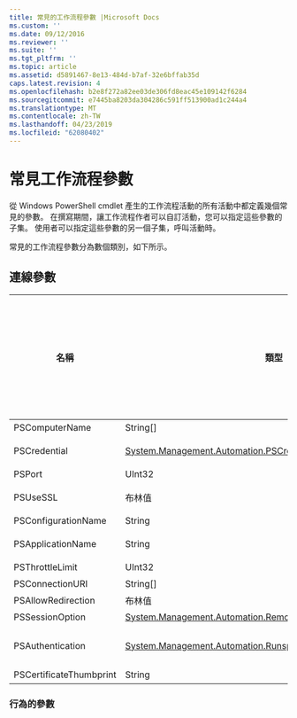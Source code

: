 ```yaml
---
title: 常見的工作流程參數 |Microsoft Docs
ms.custom: ''
ms.date: 09/12/2016
ms.reviewer: ''
ms.suite: ''
ms.tgt_pltfrm: ''
ms.topic: article
ms.assetid: d5891467-8e13-484d-b7af-32e6bffab35d
caps.latest.revision: 4
ms.openlocfilehash: b2e8f272a82ee03de306fd8eac45e109142f6284
ms.sourcegitcommit: e7445ba8203da304286c591ff513900ad1c244a4
ms.translationtype: MT
ms.contentlocale: zh-TW
ms.lasthandoff: 04/23/2019
ms.locfileid: "62080402"
---
```

# <a name="common-workflow-parameters"></a>常見工作流程參數

從 Windows PowerShell cmdlet 產生的工作流程活動的所有活動中都定義幾個常見的參數。 在撰寫期間，讓工作流程作者可以自訂活動，您可以指定這些參數的子集。 使用者可以指定這些參數的另一個子集，呼叫活動時。

常見的工作流程參數分為數個類別，如下所示。

## <a name="connectivity-parameters"></a>連線參數

|名稱|類型|描述|您可指定在執行階段的使用者嗎？|您可指定在撰寫期間的工作流程作者嗎？|您可指定在具現化的工作流程作者嗎？|
|----------|----------|-----------------|-----------------------------------------------------|------------------------------------------------------------|-----------------------------------------------------------|
|PSComputerName|String[]|要啟動作業的電腦名稱的清單。|是|是|是|
|PSCredential|[System.Management.Automation.PSCredential](/dotnet/api/System.Management.Automation.PSCredential)|要使用的驗證認證來登入 PSComputerName 參數所指定的電腦。 此參數會指定 PSComputerName 時才有效。|是|是|是|
|PSPort|UInt32|要用來執行工作流程的連接埠。|是|是|是|
|PSUseSSL|布林值|若要建立安全連線到遠端電腦執行工作流程中使用安全通訊端層 (SSL) 通訊協定。|是|是|是|
|PSConfigurationName|String|用來執行工作流程工作階段設定。|是|是|是|
|PSApplicationName|String|工作流程執行的連線 URI 的應用程式名稱部分。 只有在您不使用 ConnectionURI 參數時，請使用此參數。|是|是|是|
|PSThrottleLimit|UInt32|可執行工作流程建立的並行連線數目上限。|是|TBD|是|
|PSConnectionURI|String[]|針對用來執行工作流程的互動式工作階段指定端點的完整 Uri 的陣列。|是|是|是|
|PSAllowRedirection|布林值|指定是否允許這個連接來執行工作流程的替代 URI 的重新導向。|是|是|是|
|PSSessionOption|[System.Management.Automation.Remoting.Pssessionoption](/dotnet/api/System.Management.Automation.Remoting.PSSessionOption)|用來執行工作流程工作階段的進階的選項。|是|是|是|
|PSAuthentication|[System.Management.Automation.Runspaces.Authenticationmechanism](/dotnet/api/System.Management.Automation.Runspaces.AuthenticationMechanism)|值為[System.Management.Automation.Runspaces.Authenticationmechanism](/dotnet/api/System.Management.Automation.Runspaces.AuthenticationMechanism)列舉，指定用來驗證使用者的認證的驗證機制。|是|是|是|
|PSCertificateThumbprint|String|數位公開金鑰憑證 (X509) 的可執行工作流程的權限的使用者帳戶。|是|是|是|

### <a name="behavior-parameters"></a>行為的參數